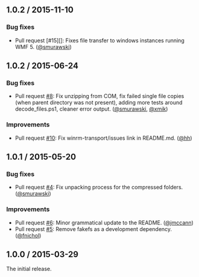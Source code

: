 ## 1.0.2 / 2015-11-10

### Bug fixes

* Pull request [#15][]: Fixes file transfer to windows instances running WMF 5. ([@smurawski][])

## 1.0.2 / 2015-06-24

### Bug fixes

* Pull request [#8][]: Fix unzipping from COM, fix failed single file copies (when parent directory was not present), adding more tests around decode_files.ps1, cleaner error output. ([@smurawski][], [@xmik][])

### Improvements

* Pull request [#10][]: Fix winrm-transport/issues link in README.md. ([@hh][])


## 1.0.1 / 2015-05-20

### Bug fixes

* Pull request [#4][]: Fix unpacking process for the compressed folders. ([@smurawski][])

### Improvements

* Pull request [#6][]: Minor grammatical update to the README. ([@jmccann][])
* Pull request [#5][]: Remove fakefs as a development dependency. ([@fnichol][])


## 1.0.0 / 2015-03-29

The initial release.

<!--- The following link definition list is generated by PimpMyChangelog --->
[#4]: https://github.com/test-kitchen/winrm-transport/issues/4
[#5]: https://github.com/test-kitchen/winrm-transport/issues/5
[#6]: https://github.com/test-kitchen/winrm-transport/issues/6
[#8]: https://github.com/test-kitchen/winrm-transport/issues/8
[#10]: https://github.com/test-kitchen/winrm-transport/issues/10
[@fnichol]: https://github.com/fnichol
[@hh]: https://github.com/hh
[@jmccann]: https://github.com/jmccann
[@smurawski]: https://github.com/smurawski
[@xmik]: https://github.com/xmik
